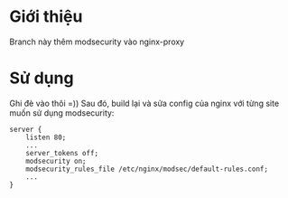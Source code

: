 # Giới thiệu
Branch này thêm modsecurity vào nginx-proxy

# Sử dụng
Ghi đè vào thôi =))
Sau đó, build lại và sửa config của nginx với từng site muốn sử dụng modsecurity:
```
server {
    listen 80;
    ...
    server_tokens off;
    modsecurity on;
    modsecurity_rules_file /etc/nginx/modsec/default-rules.conf;
    ...
}
```
